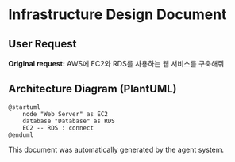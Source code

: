 # Infrastructure Design Document

## User Request

**Original request:** AWS에 EC2와 RDS를 사용하는 웹 서비스를 구축해줘

## Architecture Diagram (PlantUML)

```plantuml
@startuml
    node "Web Server" as EC2
    database "Database" as RDS
    EC2 -- RDS : connect
@enduml
```

This document was automatically generated by the agent system.